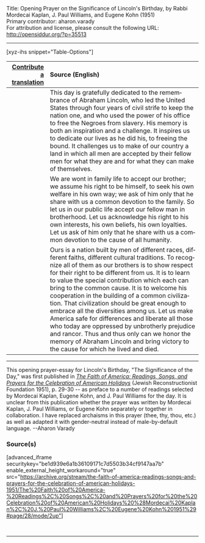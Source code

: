 <html>
<head></head>
<body>
Title: Opening Prayer on the Significance of Lincoln's Birthday, by Rabbi Mordecai Kaplan, J. Paul Williams, and Eugene Kohn (1951)<br />
Primary contributor: aharon.varady<br />
For attribution and license, please consult the following URL: <a href="http://opensiddur.org/?p=35513">http://opensiddur.org/?p=35513</a>
<p />
<hr />

[xyz-ihs snippet="Table-Options"]<table style="margin-left: auto; margin-right: auto;" class="draggable">
<thead><tr><th id="x" style="text-align: right;"><a href="/translate/" target="_blank" rel="noopener">Contribute a translation</a></th><th style="text-align: left;">Source (English)</th></tr></thead>
<tbody>
<tr><td style="vertical-align:top;">
<div class="liturgy" lang="he">

</span></div></td>
 
<td style="vertical-align:top;">
<div class="english" lang="en">
This day is gratefully dedicated 
to the remembrance of Abraham Lincoln, 
who led the United States 
through four years of civil strife 
to keep the nation one, 
and who used the power of his office 
to free the Negroes from slavery. 
His memory is both an inspiration and a challenge. 
It inspires us to dedicate our lives as he did his, 
to freeing the bound. 
It challenges us to make of our country 
a land in which all men are accepted by their fellow men 
for what they are 
and for what they can make of themselves. 
</div></td></tr>


<tr><td style="vertical-align:top;">
<div class="liturgy" lang="he">

</span></div></td>
 
<td style="vertical-align:top;">
<div class="english" lang="en">
We are wont in family life 
to accept our brother; 
we assume his right 
to be himself, 
to seek his own welfare in his own way; 
we ask of him only 
that he share with us a common devotion to the family. 
So let us in our public life 
accept our fellow man in brotherhood. 
Let us acknowledge his right 
to his own interests, 
his own beliefs, 
his own loyalties. 
Let us ask of him only 
that he share with us a common devotion 
to the cause of all humanity. 
</div></td></tr>


<tr><td style="vertical-align:top;">
<div class="liturgy" lang="he">

</span></div></td>
 
<td style="vertical-align:top;">
<div class="english" lang="en">
Ours is a nation built by men 
of different races, 
different faiths, 
different cultural traditions. 
To recognize all of them as our brothers 
is to show respect for their right to be different from us. 
It is to learn to value the special contribution 
which each can bring to the common cause. 
It is to welcome his cooperation in the building of a common civilization. 
That civilization should be great enough to embrace all the diversities among us. 
Let us make America safe for differences 
and liberate all those who today are oppressed 
by unbrotherly prejudice and rancor. 
Thus and thus only can we honor the memory of Abraham Lincoln 
and bring victory to the cause for which he lived and died. 
</div></td></tr>
</tbody></table>

<hr />

This opening prayer-essay for Lincoln's Birthday, "The Significance of the Day," was first published in <em><a href="/?p=34753">The Faith of America: Readings, Songs, and Prayers for the Celebration of American Holidays</a></em> (Jewish Reconstructionist Foundation 1951), p. 29-30 -- as preface to a number of readings selected by Mordecai Kaplan, Eugene Kohn, and J. Paul Williams for the day. It is unclear from this publication whether the prayer was written by Mordecai Kaplan, J. Paul Williams, or Eugene Kohn separately or together in collaboration. I have replaced archaisms in this prayer (thee, thy, thou, etc.) as well as adapted it with gender-neutral instead of male-by-default language. --Aharon Varady

<h3>Source(s)</h3>

[advanced_iframe securitykey="be1d939e6a1b36109171c7d5503b34cf9147aa7b" enable_external_height_workaround="true" src="https://archive.org/stream/the-faith-of-america-readings-songs-and-prayers-for-the-celebration-of-american-holidays-1951/The%20Faith%20of%20America-%20Readings%2C%20Songs%2C%20and%20Prayers%20for%20the%20Celebration%20of%20American%20Holidays%20%28Mordecai%20Kaplan%2C%20J.%20Paul%20Williams%2C%20Eugene%20Kohn%201951%29#page/28/mode/2up"]

&nbsp;

<hr />

&nbsp;
</body>
</html>